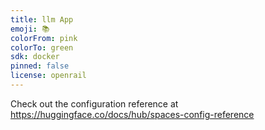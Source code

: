 ```yaml
---
title: llm App
emoji: 📚
colorFrom: pink
colorTo: green
sdk: docker
pinned: false
license: openrail
---
```


Check out the configuration reference at https://huggingface.co/docs/hub/spaces-config-reference
